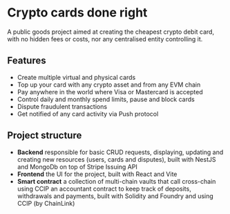 # Crypto cards done right
A public goods project aimed at creating the cheapest crypto debit card, with no hidden fees or costs, nor any centralised entity controlling it.

## Features
- Create multiple virtual and physical cards
- Top up your card with any crypto asset and from any EVM chain
- Pay anywhere in the world where Visa or Mastercard is accepted
- Control daily and monthly spend limits, pause and block cards
- Dispute fraudulent transactions
- Get notified of any card activity via Push protocol

## Project structure
* **Backend** responsible for basic CRUD requests, displaying, updating and creating new resources (users, cards and disputes), built with NestJS and MongoDb on top of Stripe Issuing API
* **Frontend** the UI for the project, built with React and Vite
* **Smart contract** a collection of multi-chain vaults that call cross-chain using CCIP an accountant contract to keep track of deposits, withdrawals and payments, built with Solidity and Foundry and using CCIP (by ChainLink)
